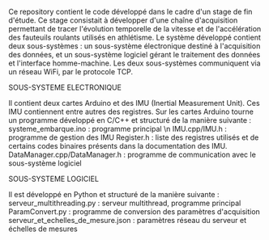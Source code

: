 Ce repository contient le code développé dans le cadre d'un stage de fin d'étude. Ce stage consistait à développer d'une chaîne d'acquisition permettant de tracer l'évolution temporelle de la vitesse et de l'accélération des fauteuils roulants utilisés en athlétisme. Le système développé contient deux sous-systèmes : un sous-système électronique destiné à l'acquisition des données, et un sous-système logiciel gérant le traitement des données et l'interface homme-machine. Les deux sous-systèmes communiquent via un réseau WiFi, par le protocole TCP.

SOUS-SYSTEME ELECTRONIQUE

Il contient deux cartes Arduino et des IMU (Inertial Measurement Unit). Ces IMU contiennent entre autres des registres. Sur les cartes Arduino tourne un programme développé en C/C++ et structuré de la manière suivante :     
systeme_embarque.ino : programme principal \n
IMU.cpp/IMU.h : programme de gestion des IMU 
Register.h : liste des registres utilisés et de certains codes binaires présents dans la documentation des IMU. 
DataManager.cpp/DataManager.h : programme de communication avec le sous-système logiciel

SOUS-SYSTEME LOGICIEL

Il est développé en Python et structuré de la manière suivante : 
serveur_multithreading.py : serveur multithread, programme principal 
ParamConvert.py : programme de conversion des paramètres d'acquisition 
serveur_et_echelles_de_mesure.json : paramètres réseau du serveur et échelles de mesures

